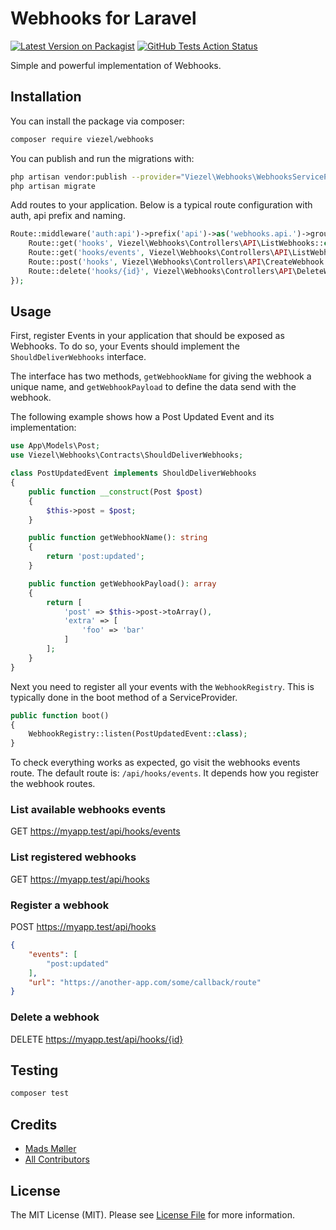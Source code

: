 # Webhooks for Laravel

[![Latest Version on Packagist](https://img.shields.io/packagist/v/viezel/webhooks.svg?style=flat-square)](https://packagist.org/packages/viezel/webhooks)
[![GitHub Tests Action Status](https://img.shields.io/github/workflow/status/viezel/webhooks/run-tests?label=tests)](https://github.com/viezel/webhooks/actions?query=workflow%3Arun-tests+branch%3Amaster)

Simple and powerful implementation of Webhooks. 

## Installation

You can install the package via composer:

```bash
composer require viezel/webhooks
```

You can publish and run the migrations with:

```bash
php artisan vendor:publish --provider="Viezel\Webhooks\WebhooksServiceProvider" --tag="migrations"
php artisan migrate
```

Add routes to your application. Below is a typical route configuration with auth, api prefix and naming.

```php
Route::middleware('auth:api')->prefix('api')->as('webhooks.api.')->group(function() {
    Route::get('hooks', Viezel\Webhooks\Controllers\API\ListWebhooks::class)->name('list');
    Route::get('hooks/events', Viezel\Webhooks\Controllers\API\ListWebhookEvents::class)->name('events');
    Route::post('hooks', Viezel\Webhooks\Controllers\API\CreateWebhook::class)->name('create');
    Route::delete('hooks/{id}', Viezel\Webhooks\Controllers\API\DeleteWebhook::class)->name('delete');
});
```


## Usage

First, register Events in your application that should be exposed as Webhooks. 
To do so, your Events should implement the `ShouldDeliverWebhooks` interface. 

The interface has two methods, `getWebhookName` for giving the webhook a unique name, 
and `getWebhookPayload` to define the data send with the webhook.  

The following example shows how a Post Updated Event and its implementation:

```php
use App\Models\Post;
use Viezel\Webhooks\Contracts\ShouldDeliverWebhooks;

class PostUpdatedEvent implements ShouldDeliverWebhooks
{
    public function __construct(Post $post)
    {
        $this->post = $post;
    }

    public function getWebhookName(): string
    {
        return 'post:updated';
    }

    public function getWebhookPayload(): array
    {
        return [
            'post' => $this->post->toArray(),
            'extra' => [
                'foo' => 'bar'
            ]       
        ];
    }
}
```

Next you need to register all your events with the `WebhookRegistry`. 
This is typically done in the boot method of a ServiceProvider.

```php
public function boot()
{
    WebhookRegistry::listen(PostUpdatedEvent::class);
}
```

To check everything works as expected, go visit the webhooks events route. The default route is: `/api/hooks/events`. 
It depends how you register the webhook routes. 

### List available webhooks events

GET https://myapp.test/api/hooks/events

### List registered webhooks

GET https://myapp.test/api/hooks

### Register a webhook

POST https://myapp.test/api/hooks

```json
{
    "events": [
        "post:updated"
    ],
    "url": "https://another-app.com/some/callback/route"
}
```

### Delete a webhook

DELETE https://myapp.test/api/hooks/{id}


## Testing

```bash
composer test
```

## Credits

- [Mads Møller](https://github.com/viezel)
- [All Contributors](../../contributors)

## License

The MIT License (MIT). Please see [License File](LICENSE.md) for more information.
